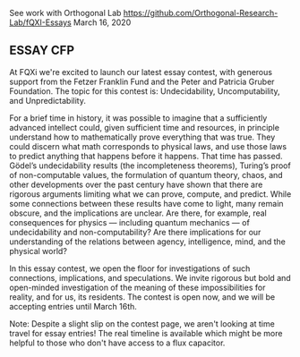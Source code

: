See work with Orthogonal Lab 
https://github.com/Orthogonal-Research-Lab/fQXI-Essays
March 16, 2020

## ESSAY CFP 
At FQXi we're excited to launch our latest essay contest, with generous support from the Fetzer Franklin Fund and the Peter and Patricia Gruber Foundation. The topic for this contest is: Undecidability, Uncomputability, and Unpredictability.

For a brief time in history, it was possible to imagine that a sufficiently advanced intellect could, given sufficient time and resources, in principle understand how to mathematically prove everything that was true. They could discern what math corresponds to physical laws, and use those laws to predict anything that happens before it happens. That time has passed. Gödel’s undecidability results (the incompleteness theorems), Turing’s proof of non-computable values, the formulation of quantum theory, chaos, and other developments over the past century have shown that there are rigorous arguments limiting what we can prove, compute, and predict. While some connections between these results have come to light, many remain obscure, and the implications are unclear. Are there, for example, real consequences for physics — including quantum mechanics — of undecidability and non-computability? Are there implications for our understanding of the relations between agency, intelligence, mind, and the physical world?

In this essay contest, we open the floor for investigations of such connections, implications, and speculations. We invite rigorous but bold and open-minded investigation of the meaning of these impossibilities for reality, and for us, its residents. The contest is open now, and we will be accepting entries until March 16th.

Note: Despite a slight slip on the contest page, we aren't looking at time travel for essay entries! The real timeline is available which might be more helpful to those who don't have access to a flux capacitor.
